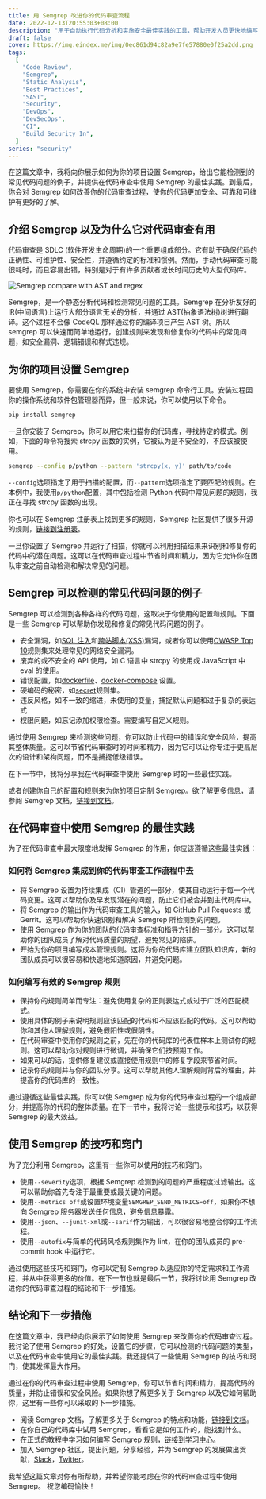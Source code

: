 ```yaml
---
title: 用 Semgrep 改进你的代码审查流程
date: 2022-12-13T20:55:03+08:00
description: "用于自动执行代码分析和实施安全最佳实践的工具，帮助开发人员更快地编写更好的代码。"
draft: false
cover: https://img.eindex.me/img/0ec861d94c82a9e7fe57880e0f25a2dd.png
tags:
  [
    "Code Review",
    "Semgrep",
    "Static Analysis",
    "Best Practices",
    "SAST",
    "Security",
    "DevOps",
    "DevSecOps",
    "CI",
    "Build Security In",
  ]
series: "security"
---
```


在这篇文章中，我将向你展示如何为你的项目设置 Semgrep，给出它能检测到的常见代码问题的例子，并提供在代码审查中使用 Semgrep 的最佳实践。到最后，你会对 Semgrep 如何改善你的代码审查过程，使你的代码更加安全、可靠和可维护有更好的了解。

## 介绍 Semgrep 以及为什么它对代码审查有用

代码审查是 SDLC (软件开发生命周期)的一个重要组成部分。它有助于确保代码的正确性、可维护性、安全性，并遵循约定的标准和惯例。然而，手动代码审查可能很耗时，而且容易出错，特别是对于有许多贡献者或长时间历史的大型代码库。

![Semgrep compare with AST and regex](https://img.eindex.me/img/e23bd0bbaf9d2513d3d26042b1aa702b.png)

Semgrep，是一个静态分析代码和检测常见问题的工具。Semgrep 在分析友好的 IR(中间语言)上运行大部分语言无关的分析，并通过 AST(抽象语法树)树进行翻译。这个过程不会像 CodeQL 那样通过你的编译项目产生 AST 树。所以 semgrep 可以快速而简单地运行，创建规则来发现和修复你的代码中的常见问题，如安全漏洞、逻辑错误和样式违规。

## 为你的项目设置 Semgrep

要使用 Semgrep，你需要在你的系统中安装 semgrep 命令行工具。安装过程因你的操作系统和软件包管理器而异，但一般来说，你可以使用以下命令。

```bash
pip install semgrep
```

一旦你安装了 Semgrep，你可以用它来扫描你的代码库，寻找特定的模式。例如，下面的命令将搜索 strcpy 函数的实例，它被认为是不安全的，不应该被使用。

```bash
semgrep --config p/python --pattern 'strcpy(x, y)' path/to/code
```

`--config`选项指定了用于扫描的配置，而`--pattern`选项指定了要匹配的规则。在本例中，我使用`p/python`配置，其中包括检测 Python 代码中常见问题的规则，我正在寻找 strcpy 函数的出现。

你也可以在 Semgrep 注册表上找到更多的规则，Semgrep 社区提供了很多开源的规则，[链接到注册表](https://semgrep.dev/explore)。

一旦你设置了 Semgrep 并运行了扫描，你就可以利用扫描结果来识别和修复你的代码中的潜在问题。这可以在代码审查过程中节省时间和精力，因为它允许你在团队审查之前自动检测和解决常见的问题。

## Semgrep 可以检测的常见代码问题的例子

Semgrep 可以检测到各种各样的代码问题，这取决于你使用的配置和规则。下面是一些 Semgrep 可以帮助你发现和修复的常见代码问题的例子。

- 安全漏洞，如[SQL 注入](https://semgrep.dev/p/sql-injection)和[跨站脚本(XSS)](https://semgrep.dev/p/xss)漏洞，或者你可以使用[OWASP Top 10](https://semgrep.dev/p/owasp-top-ten)规则集来处理常见的网络安全漏洞。
- 废弃的或不安全的 API 使用，如 C 语言中 strcpy 的使用或 JavaScript 中 eval 的使用。
- 错误配置，如[dockerfile](https://semgrep.dev/p/dockerfile)、[docker-compose](https://semgrep.dev/p/docker-compose) 设置。
- 硬编码的秘密，如[secret](https://semgrep.dev/p/secrets)规则集。
- 违反风格，如不一致的缩进，未使用的变量，捕捉默认问题和过于复杂的表达式
- 权限问题，如忘记添加权限检查。需要编写自定义规则。

通过使用 Semgrep 来检测这些问题，你可以防止代码中的错误和安全风险，提高其整体质量。这可以节省代码审查时的时间和精力，因为它可以让你专注于更高层次的设计和架构问题，而不是捕捉低级错误。

在下一节中，我将分享我在代码审查中使用 Semgrep 时的一些最佳实践。

或者创建你自己的配置和规则来为你的项目定制 Semgrep。欲了解更多信息，请参阅 Semgrep 文档，[链接到文档](https://semgrep.dev/docs/writing-rules/overview/)。

## 在代码审查中使用 Semgrep 的最佳实践

为了在代码审查中最大限度地发挥 Semgrep 的作用，你应该遵循这些最佳实践：

### 如何将 Semgrep 集成到你的代码审查工作流程中去

- 将 Semgrep 设置为持续集成（CI）管道的一部分，使其自动运行于每一个代码变更。这可以帮助你及早发现潜在的问题，防止它们被合并到主代码库中。
- 将 Semgrep 的输出作为代码审查工具的输入，如 GitHub Pull Requests 或 Gerrit。这可以帮助你快速识别和解决 Semgrep 所检测到的问题。
- 使用 Semgrep 作为你的团队的代码审查标准和指导方针的一部分。这可以帮助你的团队成员了解对代码质量的期望，避免常见的陷阱。
- 开始为你的项目编写成本管理规则。这将为你的代码库建立团队知识库，新的团队成员可以很容易和快速地知道原因，并避免问题。

### 如何编写有效的 Semgrep 规则

- 保持你的规则简单而专注：避免使用复杂的正则表达式或过于广泛的匹配模式。
- 使用具体的例子来说明规则应该匹配的代码和不应该匹配的代码。这可以帮助你和其他人理解规则，避免假阳性或假阴性。
- 在代码审查中使用你的规则之前，先在你的代码库的代表性样本上测试你的规则。这可以帮助你对规则进行微调，并确保它们按预期工作。
- 如果可以的话，提供修复建议或直接使用规则中的修复字段来节省时间。
- 记录你的规则并与你的团队分享。这可以帮助其他人理解规则背后的理由，并提高你的代码库的一致性。

通过遵循这些最佳实践，你可以使 Semgrep 成为你的代码审查过程的一个组成部分，并提高你的代码的整体质量。在下一节中，我将讨论一些提示和技巧，以获得 Semgrep 的最大效益。

## 使用 Semgrep 的技巧和窍门

为了充分利用 Semgrep，这里有一些你可以使用的技巧和窍门。

- 使用`--severity`选项，根据 Semgrep 检测到的问题的严重程度过滤输出。这可以帮助你首先专注于最重要或最关键的问题。
- 使用`--metrics off`或设置环境变量`SEMGREP_SEND_METRICS=off`，如果你不想向 Semgrep 服务器发送任何信息，避免信息暴露。
- 使用`--json`、`--junit-xml`或`--sarif`作为输出，可以很容易地整合你的工作流程。
- 使用`--autofix`与简单的代码风格规则集作为 lint，在你的团队成员的 pre-commit hook 中运行它。

通过使用这些技巧和窍门，你可以定制 Semgrep 以适应你的特定需求和工作流程，并从中获得更多的价值。在下一节也就是最后一节，我将讨论用 Semgrep 改进你的代码审查过程的结论和下一步措施。

## 结论和下一步措施

在这篇文章中，我已经向你展示了如何使用 Semgrep 来改善你的代码审查过程。我讨论了使用 Semgrep 的好处，设置它的步骤，它可以检测的代码问题的类型，以及在代码审查中使用它的最佳实践。我还提供了一些使用 Semgrep 的技巧和窍门，使其发挥最大作用。

通过在你的代码审查过程中使用 Semgrep，你可以节省时间和精力，提高代码的质量，并防止错误和安全风险。如果你想了解更多关于 Semgrep 以及它如何帮助你，这里有一些你可以采取的下一步措施。

- 阅读 Semgrep 文档，了解更多关于 Semgrep 的特点和功能，[链接到文档](https://semgrep.dev/docs/)。
- 在你自己的代码库中试用 Semgrep，看看它是如何工作的，能找到什么。
- 在正式的教程中学习如何编写 Semgrep 规则，[链接到学习中心](https://semgrep.dev/learn)。
- 加入 Semgrep 社区，提出问题，分享经验，并为 Semgrep 的发展做出贡献，[Slack](https://r2c.dev/slack)，[Twitter](https://twitter.com/r2cdev)。

我希望这篇文章对你有所帮助，并希望你能考虑在你的代码审查过程中使用 Semgrep。
祝您编码愉快！
